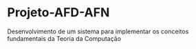 # Projeto-AFD-AFN
Desenvolvimento de um sistema para implementar os conceitos fundamentais da Teoria da Computação
